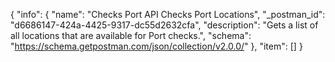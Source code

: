 {
  "info": {
    "name": "Checks Port API Checks Port Locations",
    "_postman_id": "d6686147-424a-4425-9317-dc55d2632cfa",
    "description": "Gets a list of all locations that are available for Port checks.",
    "schema": "https://schema.getpostman.com/json/collection/v2.0.0/"
  },
  "item": []
}